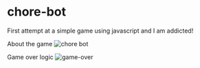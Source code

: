 # chore-bot

First attempt at a simple game using javascript and I am addicted!

About the game
![chore bot](https://user-images.githubusercontent.com/71883422/109869035-4c13c200-7c60-11eb-86cc-dc3d1acbaed0.png)

Game over logic 
![game-over](https://user-images.githubusercontent.com/71883422/109869180-74032580-7c60-11eb-81ac-17f9f4355b89.png)


